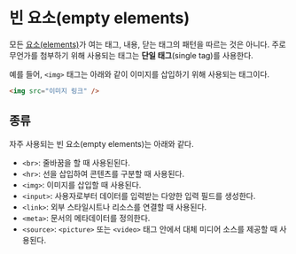# 빈 요소(empty elements)

모든 [요소(elements)](https://github.com/junjuny0227/TIL/blob/main/HTML/element.md)가 여는 태그, 내용, 닫는 태그의 패턴을 따르는 것은 아니다. 주로 무언가를 첨부하기 위해 사용되는 태그는 **단일 태그**(single tag)를 사용한다.

예를 들어, `<img>` 태그는 아래와 같이 이미지를 삽입하기 위해 사용되는 태그이다.

```html
<img src="이미지 링크" />
```

## 종류

자주 사용되는 빈 요소(empty elements)는 아래와 같다.

- `<br>`: 줄바꿈을 할 때 사용된된다.
- `<hr>`: 선을 삽입하여 콘텐츠를 구분할 때 사용된다.
- `<img>`: 이미지를 삽입할 때 사용된다.
- `<input>`: 사용자로부터 데이터를 입력받는 다양한 입력 필드를 생성한다.
- `<link>`: 외부 스타일시트나 리소스를 연결할 때 사용된다.
- `<meta>`: 문서의 메타데이터를 정의한다.
- `<source>`: `<picture>` 또는 `<video>` 태그 안에서 대체 미디어 소스를 제공할 때 사용된다.
